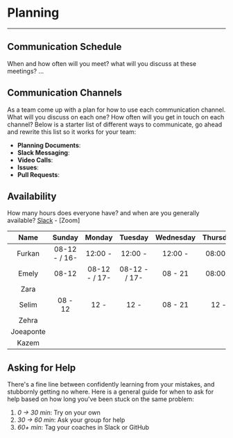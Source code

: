 # Planning

---

## Communication Schedule

When and how often will you meet? what will you discuss at these meetings? ...

## Communication Channels

As a team come up with a plan for how to use each communication channel. What will you discuss on each one? How often will you get in touch on each channel? Below is a starter list of different ways to communicate, go ahead and rewrite this list so it works for your team:

- **Planning Documents**:
- **Slack Messaging**:
- **Video Calls**:
- **Issues**:
- **Pull Requests**:

## Availability

How many hours does everyone have? and when are you generally available? [Slack](https://hackyourfuturebe.slack.com/archives/C01JFNNHPE0) - [Zoom]

| Name | Sunday   | Monday    | Tuesday   | Wednesday    | Thursday    |  Friday   | Saturday  |
| :---:   | :-: | :-: | :---:   | :-: | :-: | :-: | :-: |
| Furkan |  08-12 - / 16-  |  12:00 -  |  12:00 - | 12:00 -  |  08:00 -  | 12:00 -   | 08:00 -|
| Emely  |  08-12 |  08-12 - / 17- |  08-12 - / 17- | 08 - 21 |  08:00 - | 08:00 -| 08:00 -|
| Zara |    |    |   |    |    |   |
| Selim  | 08 - 12 | 12 - | 12 -   | 08 - 21 | 12 - | - | 08 - 12 |
| Zehra |    |    |   |    |    |   |
| Joeaponte   |  |  |    |  |  |  |
| Kazem |    |    |   |    |    |   |





## Asking for Help

There's a fine line between confidently learning from your mistakes, and stubbornly getting no where. Here is a general guide for when to ask for help based on how long you've been stuck on the same problem:

1. _0 -> 30 min_: Try on your own
2. _30 -> 60 min_: Ask your group for help
3. _60+ min_: Tag your coaches in Slack or GitHub
